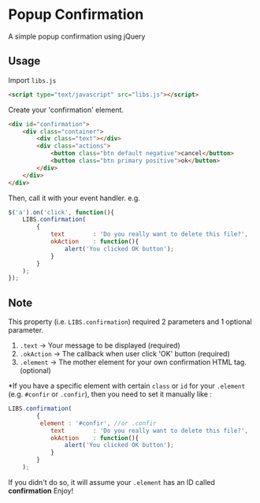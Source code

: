 # Popup Confirmation
A simple popup confirmation using jQuery

Usage
------------

Import `libs.js`
```html
<script type="text/javascript" src="libs.js"></script>
```

Create your 'confirmation' element.
```html
<div id="confirmation">
 	<div class="container">
 		<div class="text"></div>
 		<div class="actions">
 			<button class="btn default negative">cancel</button>
 			<button class="btn primary positive">ok</button>
 		</div>
 	</div>
</div>
```

Then, call it with your event handler. e.g.
```javascript
$('a').on('click', function(){
	LIBS.confirmation(
		{
			text		: 'Do you really want to delete this file?',
			okAction	: function(){
				alert('You clicked OK button');
			}
		}
	);
});
```

Note
----------------

This property (i.e. `LIBS.confirmation`) required 2 parameters and 1 optional parameter.

1. `.text` -> Your message to be displayed (required)
2. `.okAction` -> The callback when user click 'OK' button (required)
3. `.element` -> The mother element for your own confirmation HTML tag. (optional)

*If you have a specific element with certain `class` or `id` for your `.element` (e.g. `#confir` or `.confir`), then you need to set it manually like :
```javascript
LIBS.confirmation(
		{
		 element : '#confir', //or .confir
			text		: 'Do you really want to delete this file?',
			okAction	: function(){
				alert('You clicked OK button');
			}
		}
	);
```

If you didn't do so, it will assume your `.element` has an ID called **confirmation**
Enjoy!
